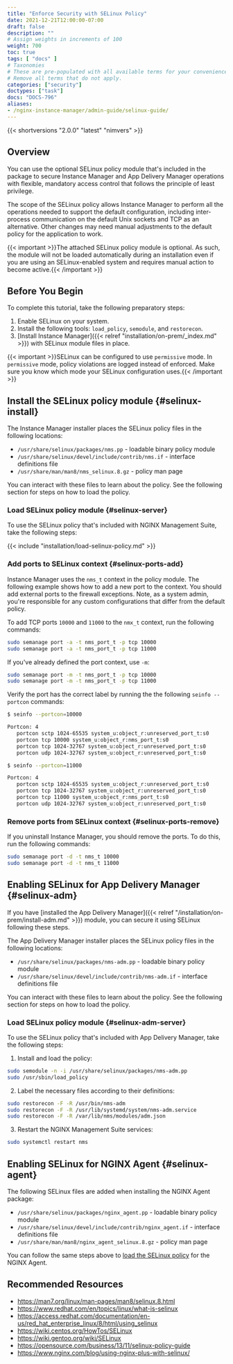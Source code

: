 ```yaml
---
title: "Enforce Security with SELinux Policy"
date: 2021-12-21T12:00:00-07:00
draft: false
description: ""
# Assign weights in increments of 100
weight: 700
toc: true
tags: [ "docs" ]
# Taxonomies
# These are pre-populated with all available terms for your convenience.
# Remove all terms that do not apply.
categories: ["security"]
doctypes: ["task"]
docs: "DOCS-796"
aliases:
- /nginx-instance-manager/admin-guide/selinux-guide/
---
```


{{< shortversions "2.0.0" "latest" "nimvers" >}}
## Overview

You can use the optional SELinux policy module that's included in the package to secure Instance Manager and App Delivery Manager operations with flexible, mandatory access control that follows the principle of least privilege.

The scope of the SELinux policy allows Instance Manager to perform all the operations needed to support the default configuration, including inter-process communication on the default Unix sockets and TCP as an alternative. Other changes may need manual adjustments to the default policy for the application to work.

{{< important >}}The attached SELinux policy module is optional. As such, the module will not be loaded automatically during an installation even if you are using an SELinux-enabled system and requires manual action to become active.{{< /important >}}

## Before You Begin

To complete this tutorial, take the following preparatory steps:

1. Enable SELinux on your system.
2. Install the following tools: `load_policy`, `semodule`, and `restorecon`.  
3. [Install Instance Manager]({{< relref "installation/on-prem/_index.md" >}}) with SELinux module files in place.

{{< important >}}SELinux can be configured to use `permissive` mode. In `permissive` mode, policy violations are logged instead of enforced. Make sure you know which mode your SELinux configuration uses.{{< /important >}}

## Install the SELinux policy module {#selinux-install}

The Instance Manager installer places the SELinux policy files in the following locations:

- `/usr/share/selinux/packages/nms.pp` - loadable binary policy module
- `/usr/share/selinux/devel/include/contrib/nms.if` - interface definitions file
- `/usr/share/man/man8/nms_selinux.8.gz` - policy man page

You can interact with these files to learn about the policy. See the following section for steps on how to load the policy.

### Load SELinux policy module {#selinux-server}

To use the SELinux policy that's included with NGINX Management Suite, take the following steps:

{{< include "installation/load-selinux-policy.md" >}}

### Add ports to SELinux context {#selinux-ports-add}

Instance Manager uses the `nms_t` context in the policy module. The following example shows how to add a new port to the context. You should add external ports to the firewall exceptions. Note, as a system admin, you're responsible for any custom configurations that differ from the default policy.

To add TCP ports `10000` and `11000` to the `nmx_t` context, run the following commands:

```bash
sudo semanage port -a -t nms_port_t -p tcp 10000
sudo semanage port -a -t nms_port_t -p tcp 11000
```

If you've already defined the port context, use `-m`:

```bash
sudo semanage port -m -t nms_port_t -p tcp 10000
sudo semanage port -m -t nms_port_t -p tcp 11000
```

Verify the port has the correct label by running the the following `seinfo --portcon` commands:

``` bash
$ seinfo --portcon=10000

Portcon: 4
   portcon sctp 1024-65535 system_u:object_r:unreserved_port_t:s0
   portcon tcp 10000 system_u:object_r:nms_port_t:s0
   portcon tcp 1024-32767 system_u:object_r:unreserved_port_t:s0
   portcon udp 1024-32767 system_u:object_r:unreserved_port_t:s0

$ seinfo --portcon=11000

Portcon: 4
   portcon sctp 1024-65535 system_u:object_r:unreserved_port_t:s0
   portcon tcp 1024-32767 system_u:object_r:unreserved_port_t:s0
   portcon tcp 11000 system_u:object_r:nms_port_t:s0
   portcon udp 1024-32767 system_u:object_r:unreserved_port_t:s0
```

### Remove ports from SELinux context {#selinux-ports-remove}

If you uninstall Instance Manager, you should remove the ports. To do this, run the following commands:

```bash
sudo semanage port -d -t nms_t 10000
sudo semanage port -d -t nms_t 11000
```

## Enabling SELinux for App Delivery Manager {#selinux-adm}

If you have [installed the App Delivery Manager]({{< relref "/installation/on-prem/install-adm.md" >}}) module, you can secure it using SELinux following these steps.

The App Delivery Manager installer places the SELinux policy files in the following locations:

- `/usr/share/selinux/packages/nms-adm.pp` - loadable binary policy module
- `/usr/share/selinux/devel/include/contrib/nms-adm.if` - interface definitions file

You can interact with these files to learn about the policy. See the following section for steps on how to load the policy.

### Load SELinux policy module {#selinux-adm-server}

To use the SELinux policy that's included with App Delivery Manager, take the following steps:

1. Install and load the policy:
```bash
sudo semodule -n -i /usr/share/selinux/packages/nms-adm.pp
sudo /usr/sbin/load_policy
```
2. Label the necessary files according to their definitions:
```bash
sudo restorecon -F -R /usr/bin/nms-adm
sudo restorecon -F -R /usr/lib/systemd/system/nms-adm.service
sudo restorecon -F -R /var/lib/nms/modules/adm.json
```
3. Restart the NGINX Management Suite services:
```bash
sudo systemctl restart nms
```

## Enabling SELinux for NGINX Agent {#selinux-agent}

The following SELinux files are added when installing the NGINX Agent package:

- `/usr/share/selinux/packages/nginx_agent.pp` - loadable binary policy module
- `/usr/share/selinux/devel/include/contrib/nginx_agent.if` - interface definitions file
- `/usr/share/man/man8/nginx_agent_selinux.8.gz` - policy man page

You can follow the same steps above to [load the SELinux policy](#selinux-server) for the NGINX Agent.

## Recommended Resources

- https://man7.org/linux/man-pages/man8/selinux.8.html
- https://www.redhat.com/en/topics/linux/what-is-selinux
- https://access.redhat.com/documentation/en-us/red_hat_enterprise_linux/8/html/using_selinux
- https://wiki.centos.org/HowTos/SELinux
- https://wiki.gentoo.org/wiki/SELinux
- https://opensource.com/business/13/11/selinux-policy-guide
- https://www.nginx.com/blog/using-nginx-plus-with-selinux/
